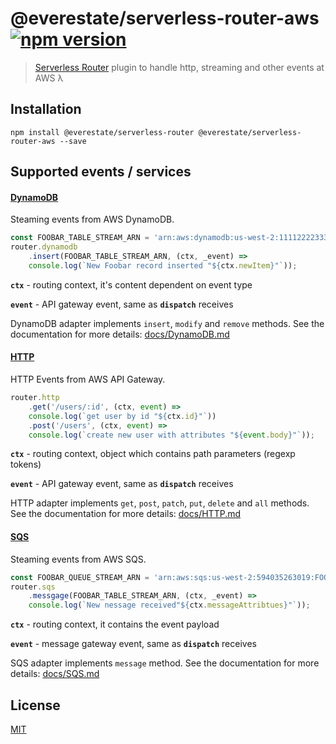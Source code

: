 # @everestate/serverless-router-aws [![npm version](https://badge.fury.io/js/%40everestate%2Fserverless-router-aws.svg)](https://www.npmjs.com/package/@everestate/serverless-router-aws)

> [Serverless Router](https://github.com/everestate/serverless-router) plugin to handle http, streaming and other events at AWS λ

## Installation

```
npm install @everestate/serverless-router @everestate/serverless-router-aws --save
```

## Supported events / services

#### [DynamoDB](./docs/DynamoDB.md)

Steaming events from AWS DynamoDB.

```javascript
const FOOBAR_TABLE_STREAM_ARN = 'arn:aws:dynamodb:us-west-2:111122223333:table/FooTable/stream/2015-05-11T21:21:33.291';
router.dynamodb
    .insert(FOOBAR_TABLE_STREAM_ARN, (ctx, _event) =>
    console.log(`New Foobar record inserted "${ctx.newItem}"`));
```

**`ctx`** - routing context, it's content dependent on event type

**`event`** - API gateway event, same as **`dispatch`** receives

DynamoDB adapter implements `insert`, `modify` and `remove` methods.
See the documentation for more details: [docs/DynamoDB.md](./docs/DynamoDB.md)

#### [HTTP](./docs/HTTP.md)

HTTP Events from AWS API Gateway.

```javascript
router.http
    .get('/users/:id', (ctx, event) =>
    console.log(`get user by id "${ctx.id}"`))
    .post('/users', (ctx, event) =>
    console.log(`create new user with attributes "${event.body}"`));
```

**`ctx`** - routing context, object which contains path parameters (regexp tokens)

**`event`** - API gateway event, same as **`dispatch`** receives

HTTP adapter implements `get`, `post`, `patch`, `put`, `delete` and `all` methods.
See the documentation for more details: [docs/HTTP.md](./docs/HTTP.md)


#### [SQS](./docs/SQS.md)

Steaming events from AWS SQS.

```javascript
const FOOBAR_QUEUE_STREAM_ARN = 'arn:aws:sqs:us-west-2:594035263019:FOOBARQUEUE';
router.sqs
    .messgage(FOOBAR_TABLE_STREAM_ARN, (ctx, _event) =>
    console.log(`New nessage received"${ctx.messageAttribtues}"`));
```

**`ctx`** - routing context, it contains the event payload

**`event`** - message gateway event, same as **`dispatch`** receives

SQS adapter implements `message` method.
See the documentation for more details: [docs/SQS.md](./docs/SQS.md)


## License

[MIT](./LICENSE)
